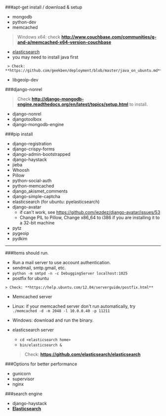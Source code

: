 ###apt-get install / download & setup
*   mongodb
*   python-dev
*   memcached

   > Windows x64: check **http://www.couchbase.com/communities/q-and-a/memcached-x64-version-couchbase**

*   [elasticsearch](https://github.com/elasticsearch/elasticsearch)
   *   you may need to install java first

     > Check: **https://github.com/geekben/deployment/blob/master/java_on_ubuntu.md**
     
*   libgeoip-dev

###django-nonrel
  > Check **http://django-mongodb-engine.readthedocs.org/en/latest/topics/setup.html** to install.

* django-nonrel
* djangotoolbox
* django-mongodb-engine


###pip install
* django-registration
* django-crispy-forms
* django-admin-bootstrapped
* django-haystack
* jieba
* Whoosh
* Pillow
* python-social-auth
* python-memcached
* django_akismet_comments
* django-simple-captcha
* elasticsearch (for ubuntu: pyelasticsearch)
* django-avatar
   * if can't work, see https://github.com/jezdez/django-avatar/issues/53
   * Change PIL to Pillow,  Change x86_64 to i386 if you are installing it to a 32-bit machine
* pytz
* pygeoip
* pydkim

-----
###Items should run.
*   Run a mail server to use account authentication.
   * sendmail, smtp.gmail, etc. 
   * `python -m smtpd -n -c DebuggingServer localhost:1025`
   * postfix for ubuntu

    > Check: **https://help.ubuntu.com/12.04/serverguide/postfix.html**

*   Memcached server
   * Linux: if your memcached server don't run automatically, try `./memcached -d -m 2048 -l 10.0.0.40 -p 11211`
   * Windows: download and run the binary.

*  elasticsearch server
   * `cd <elasticsearch home>`
   * `bin/elasticsearch &`

    > Check: **https://github.com/elasticsearch/elasticsearch**

###Options for better performance
* gunicorn
* supervisor
* nginx

###search engine
* django-haystack
* **[Elasticsearch](http://www.elasticsearch.org/overview/elkdownloads/)**
